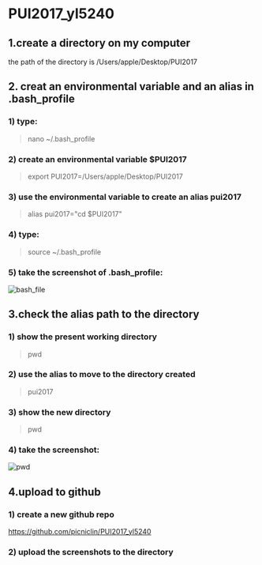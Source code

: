 # PUI2017_yl5240
## 1.create a directory on my computer 
the path of the directory is /Users/apple/Desktop/PUI2017

## 2. creat an environmental variable and an alias in .bash_profile
### 1) type:
> nano ~/.bash_profile
### 2) create an environmental variable $PUI2017
> export PUI2017=/Users/apple/Desktop/PUI2017
### 3) use the environmental variable to create an alias pui2017
> alias pui2017="cd $PUI2017"
### 4) type:
> source ~/.bash_profile
### 5) take the screenshot of .bash_profile:
![bash_file](https://github.com/picniclin/PUI2017_yl5240/blob/master/screenshot/1.png)

## 3.check the alias path to the directory
### 1) show the present working directory
> pwd 
### 2) use the alias to move to the directory created
> pui2017 
### 3) show the new directory
> pwd
### 4) take the screenshot:
![pwd](https://github.com/picniclin/PUI2017_yl5240/blob/master/screenshot/2.png)

## 4.upload to github
### 1) create a new github repo
https://github.com/picniclin/PUI2017_yl5240
### 2) upload the screenshots to the directory
